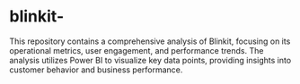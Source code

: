 # blinkit-
This repository contains a comprehensive analysis of Blinkit, focusing on its operational metrics, user engagement, and performance trends. The analysis utilizes Power BI to visualize key data points, providing insights into customer behavior and business performance.
